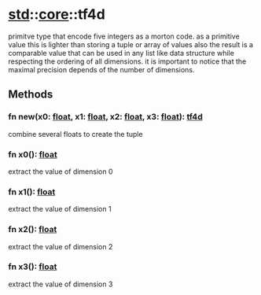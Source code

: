 # [std](/libs/std/)::[core](/libs/std/core/)::tf4d

primitve type that encode five integers as a morton code.
as a primitive value this is lighter than storing a tuple or array of values
also the result is a comparable value that can be used in any list like data structure while respecting the ordering of all dimensions.
it is important to notice that the maximal precision depends of the number of dimensions.

## Methods
### fn new(x0:&nbsp;[float](/libs/std/core/type.float.md), x1:&nbsp;[float](/libs/std/core/type.float.md), x2:&nbsp;[float](/libs/std/core/type.float.md), x3:&nbsp;[float](/libs/std/core/type.float.md)):&nbsp;[tf4d](/libs/std/core/type.tf4d.md)<Badge text="native" /><Badge text="static" />

combine several floats to create the tuple
### fn x0():&nbsp;[float](/libs/std/core/type.float.md)<Badge text="native" />

extract the value of dimension 0
### fn x1():&nbsp;[float](/libs/std/core/type.float.md)<Badge text="native" />

extract the value of dimension 1
### fn x2():&nbsp;[float](/libs/std/core/type.float.md)<Badge text="native" />

extract the value of dimension 2
### fn x3():&nbsp;[float](/libs/std/core/type.float.md)<Badge text="native" />

extract the value of dimension 3

